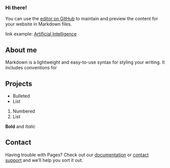 ### Hi there!

You can use the [editor on GitHub](https://github.com/florianmohnert/florianmohnert.github.io/edit/master/README.md) to maintain and preview the content for your website in Markdown files.

link example: [Artificial Intelligence](http://gss.uva.nl/content/masters/artificial-intelligence/artificial-intelligence.html/) 

## About me

Markdown is a lightweight and easy-to-use syntax for styling your writing. It includes conventions for


## Projects

- Bulleted
- List

1. Numbered
2. List

**Bold** and _Italic_ 



## Contact

Having trouble with Pages? Check out our [documentation](https://help.github.com/categories/github-pages-basics/) or [contact support](https://github.com/contact) and we’ll help you sort it out.

